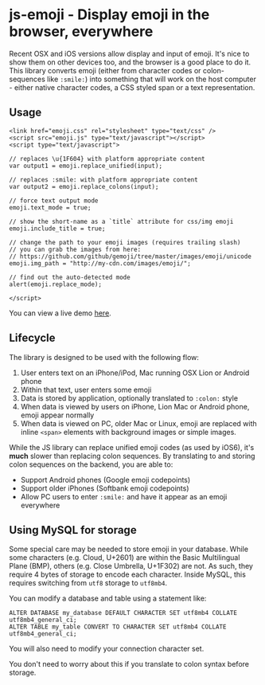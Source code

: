 # js-emoji - Display emoji in the browser, everywhere

Recent OSX and iOS versions allow display and input of emoji. It's nice to show them on 
other devices too, and the browser is a good place to do it. This library converts emoji
(either from character codes or colon-sequences like `:smile:`) into something that will
work on the host computer - either native character codes, a CSS styled span or a text
representation.


## Usage

    <link href="emoji.css" rel="stylesheet" type="text/css" />
    <script src="emoji.js" type="text/javascript"></script>
    <script type="text/javascript">

    // replaces \u{1F604} with platform appropriate content
    var output1 = emoji.replace_unified(input);

    // replaces :smile: with platform appropriate content
    var output2 = emoji.replace_colons(input);

    // force text output mode
    emoji.text_mode = true;

    // show the short-name as a `title` attribute for css/img emoji
    emoji.include_title = true;

    // change the path to your emoji images (requires trailing slash)
    // you can grab the images from here:
    // https://github.com/github/gemoji/tree/master/images/emoji/unicode
    emoji.img_path = "http://my-cdn.com/images/emoji/";

    // find out the auto-detected mode
    alert(emoji.replace_mode);

    </script>

You can view a live demo <a href="http://unicodey.com/js-emoji/demo.htm">here</a>.


## Lifecycle

The library is designed to be used with the following flow:

1.  User enters text on an iPhone/iPod, Mac running OSX Lion or Android phone
2.  Within that text, user enters some emoji
3.  Data is stored by application, optionally translated to `:colon:` style
4.  When data is viewed by users on iPhone, Lion Mac or Android phone, emoji appear normally
5.  When data is viewed on PC, older Mac or Linux, emoji are replaced with inline `<span>` elements with background images or simple images.

While the JS library can replace unified emoji codes (as used by iOS6), it's **much** slower than
replacing colon sequences. By translating to and storing colon sequences on the backend, you are able to:

* Support Android phones (Google emoji codepoints)
* Support older iPhones (Softbank emoji codepoints)
* Allow PC users to enter `:smile:` and have it appear as an emoji everywhere


## Using MySQL for storage

Some special care may be needed to store emoji in your database. While some characters (e.g. Cloud, U+2601) are
within the Basic Multilingual Plane (BMP), others (e.g. Close Umbrella, U+1F302) are not. As such, 
they require 4 bytes of storage to encode each character. Inside MySQL, this requires switching from `utf8` 
storage to `utf8mb4`.

You can modify a database and table using a statement like:

    ALTER DATABASE my_database DEFAULT CHARACTER SET utf8mb4 COLLATE utf8mb4_general_ci;
    ALTER TABLE my_table CONVERT TO CHARACTER SET utf8mb4 COLLATE utf8mb4_general_ci;

You will also need to modify your connection character set.

You don't need to worry about this if you translate to colon syntax before storage.
